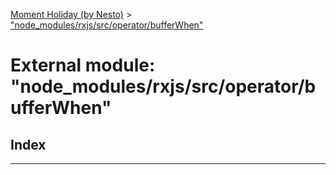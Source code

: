 [Moment Holiday (by Nesto)](../README.md) > ["node_modules/rxjs/src/operator/bufferWhen"](../modules/_node_modules_rxjs_src_operator_bufferwhen_.md)

# External module: "node_modules/rxjs/src/operator/bufferWhen"

## Index

---

